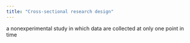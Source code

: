 ```yaml
---
title: "Cross-sectional research design"
---
```

a nonexperimental study in which data are collected at only one point in time

